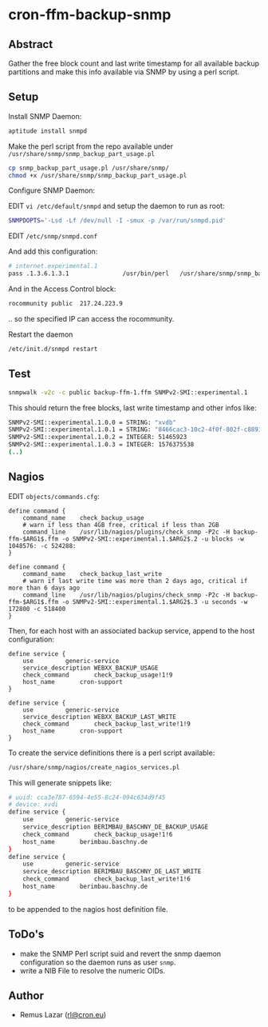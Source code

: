 # cron-ffm-backup-snmp

## Abstract

Gather the free block count and last write timestamp for all available
backup partitions and make this info available via SNMP by using a perl script.

## Setup

Install SNMP Daemon:

```bash
aptitude install snmpd
```

Make the perl script from the repo available under `/usr/share/snmp/snmp_backup_part_usage.pl`

```bash
cp snmp_backup_part_usage.pl /usr/share/snmp/
chmod +x /usr/share/snmp/snmp_backup_part_usage.pl
```

Configure SNMP Daemon:

EDIT `vi /etc/default/snmpd` and setup the daemon to run as root:

```bash
SNMPDOPTS='-Lsd -Lf /dev/null -I -smux -p /var/run/snmpd.pid'
```

EDIT `/etc/snmp/snmpd.conf`

And add this configuration:

```bash
# internet.experimental.1
pass .1.3.6.1.3.1               /usr/bin/perl   /usr/share/snmp/snmp_backup_part_usage.pl
``` 

And in the Access Control block:

```bash
rocommunity public  217.24.223.9
```

.. so the specified IP can access the rocommunity.

Restart the daemon

```bash
/etc/init.d/snmpd restart
```

## Test

```bash
snmpwalk -v2c -c public backup-ffm-1.ffm SNMPv2-SMI::experimental.1
```

This should return the free blocks, last write timestamp and other infos like:

```bash
SNMPv2-SMI::experimental.1.0.0 = STRING: "xvdb"
SNMPv2-SMI::experimental.1.0.1 = STRING: "8466cac3-10c2-4f0f-802f-c8891b5c919f"
SNMPv2-SMI::experimental.1.0.2 = INTEGER: 51465923
SNMPv2-SMI::experimental.1.0.3 = INTEGER: 1576375538
(..)
```

## Nagios

EDIT `objects/commands.cfg`:

```
define command {
	command_name	check_backup_usage
	# warn if less than 4GB free, critical if less than 2GB
	command_line	/usr/lib/nagios/plugins/check_snmp -P2c -H backup-ffm-$ARG1$.ffm -o SNMPv2-SMI::experimental.1.$ARG2$.2 -u blocks -w 1048576: -c 524288:
}

define command {
	command_name	check_backup_last_write
	# warn if last write time was more than 2 days ago, critical if more than 6 days ago
	command_line	/usr/lib/nagios/plugins/check_snmp -P2c -H backup-ffm-$ARG1$.ffm -o SNMPv2-SMI::experimental.1.$ARG2$.3 -u seconds -w 172800 -c 518400
}
```

Then, for each host with an associated backup service, append to the host configuration:

```
define service {
	use			generic-service
	service_description	WEBXX_BACKUP_USAGE
	check_command		check_backup_usage!1!9
	host_name		cron-support
}

define service {
	use			generic-service
	service_description	WEBXX_BACKUP_LAST_WRITE
	check_command		check_backup_last_write!1!9
	host_name		cron-support
}
```

To create the service definitions there is a perl script available:

```bash
/usr/share/snmp/nagios/create_nagios_services.pl
```

This will generate snippets like:

```bash
# uuid: cca3e787-6594-4e55-8c24-094c634d9f45
# device: xvdi
define service {
	use			generic-service
	service_description	BERIMBAU_BASCHNY_DE_BACKUP_USAGE
	check_command		check_backup_usage!1!6
	host_name		berimbau.baschny.de
}
define service {
	use			generic-service
	service_description	BERIMBAU_BASCHNY_DE_LAST_WRITE
	check_command		check_backup_last_write!1!6
	host_name		berimbau.baschny.de
}
```

to be appended to the nagios host definition file.

## ToDo's

* make the SNMP Perl script suid and revert the snmp daemon configuration so the daemon runs as user `snmp`.
* write a NIB File to resolve the numeric OIDs.


## Author

* Remus Lazar (rl@cron.eu)
